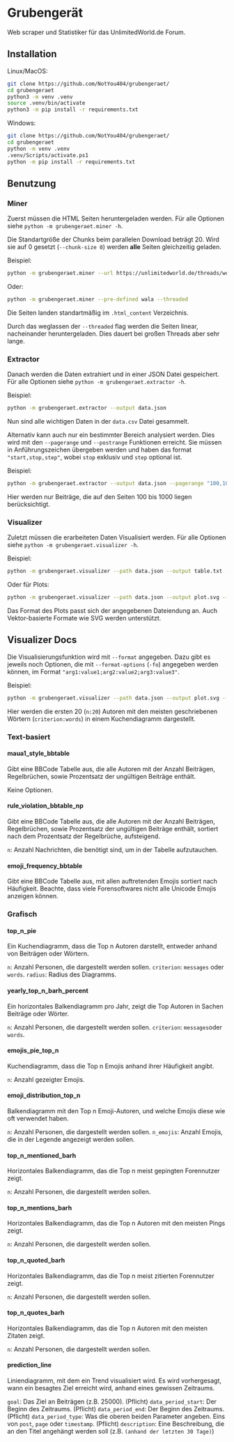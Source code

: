# Grubengerät

Web scraper und Statistiker für das UnlimitedWorld.de Forum.

## Installation

Linux/MacOS:

```sh
git clone https://github.com/NotYou404/grubengeraet/
cd grubengeraet
python3 -m venv .venv
source .venv/bin/activate
python3 -m pip install -r requirements.txt
```

Windows:

```sh
git clone https://github.com/NotYou404/grubengeraet/
cd grubengeraet
python -m venv .venv
.venv/Scripts/activate.ps1
python -m pip install -r requirements.txt
```

## Benutzung

### Miner

Zuerst müssen die HTML Seiten heruntergeladen werden.
Für alle Optionen siehe `python -m grubengeraet.miner -h`.

Die Standartgröße der Chunks beim parallelen Download beträgt 20. Wird sie auf 0 gesetzt (`--chunk-size 0`) werden **alle** Seiten gleichzeitig geladen.

Beispiel:

```sh
python -m grubengeraet.miner --url https://unlimitedworld.de/threads/wer-als-letztes-antwortet-kriegt-viel-mehr-als-nur-128-dias.8439/ --threaded
```

Oder:

```sh
python -m grubengeraet.miner --pre-defined wala --threaded
```

Die Seiten landen standartmäßig im `.html_content` Verzeichnis.

Durch das weglassen der `--threaded` flag werden die Seiten linear, nacheinander heruntergeladen. Dies dauert bei großen Threads aber sehr lange.

### Extractor

Danach werden die Daten extrahiert und in einer JSON Datei gespeichert.
Für alle Optionen siehe `python -m grubengeraet.extractor -h`.

Beispiel:

```sh
python -m grubengeraet.extractor --output data.json
```

Nun sind alle wichtigen Daten in der `data.csv` Datei gesammelt.

Alternativ kann auch nur ein bestimmter Bereich analysiert werden. Dies wird mit den `--pagerange` und `--postrange` Funktionen erreicht. Sie müssen in Anführungszeichen übergeben werden und haben das format `"start,stop,step"`, wobei `stop` exklusiv und `step` optional ist.

Beispiel:

```sh
python -m grubengeraet.extractor --output data.json --pagerange "100,1001"
```

Hier werden nur Beiträge, die auf den Seiten 100 bis 1000 liegen berücksichtigt.

### Visualizer

Zuletzt müssen die erarbeiteten Daten Visualisiert werden.
Für alle Optionen siehe `python -m grubengeraet.visualizer -h`.

Beispiel:

```sh
python -m grubengeraet.visualizer --path data.json --output table.txt --format maua1_style_bbtable
```

Oder für Plots:

```sh
python -m grubengeraet.visualizer --path data.json --output plot.svg --format top_n_pie
```

Das Format des Plots passt sich der angegebenen Dateiendung an. Auch Vektor-basierte Formate wie SVG werden unterstützt.

## Visualizer Docs

Die Visualisierungsfunktion wird mit `--format` angegeben. Dazu gibt es jeweils noch Optionen, die mit `--format-options` (`-fo`) angegeben werden können, im Format `"arg1:value1;arg2:value2;arg3:value3"`.

Beispiel:

```sh
python -m grubengeraet.visualizer --path data.json --output plot.svg --format top_n_pie --format-options "n:20;criterion:words"
```

Hier werden die ersten 20 (`n:20`) Autoren mit den meisten geschriebenen Wörtern (`criterion:words`) in einem Kuchendiagramm dargestellt.

### Text-basiert

#### maua1_style_bbtable

Gibt eine BBCode Tabelle aus, die alle Autoren mit der Anzahl Beiträgen, Regelbrüchen, sowie Prozentsatz der ungültigen Beiträge enthält.

Keine Optionen.

#### rule_violation_bbtable_np

Gibt eine BBCode Tabelle aus, die alle Autoren mit der Anzahl Beiträgen, Regelbrüchen, sowie Prozentsatz der ungültigen Beiträge enthält, sortiert nach dem Prozentsatz der Regelbrüche, aufsteigend.

`n`: Anzahl Nachrichten, die benötigt sind, um in der Tabelle aufzutauchen.

#### emoji_frequency_bbtable

Gibt eine BBCode Tabelle aus, mit allen auftretenden Emojis sortiert nach Häufigkeit. Beachte, dass viele Forensoftwares nicht alle Unicode Emojis anzeigen können.

### Grafisch

#### top_n_pie

Ein Kuchendiagramm, dass die Top n Autoren darstellt, entweder anhand von Beiträgen oder Wörtern.

`n`: Anzahl Personen, die dargestellt werden sollen.
`criterion`: `messages` oder `words`.
`radius`: Radius des Diagramms.

#### yearly_top_n_barh_percent

Ein horizontales Balkendiagramm pro Jahr, zeigt die Top Autoren in Sachen Beiträge oder Wörter.

`n`: Anzahl Personen, die dargestellt werden sollen.
`criterion`: `messages`oder `words`.

#### emojis_pie_top_n

Kuchendiagramm, dass die Top n Emojis anhand ihrer Häufigkeit angibt.

`n`: Anzahl gezeigter Emojis.

#### emoji_distribution_top_n

Balkendiagramm mit den Top n Emoji-Autoren, und welche Emojis diese wie oft verwendet haben.

`n`: Anzahl Personen, die dargestellt werden sollen.
`n_emojis`: Anzahl Emojis, die in der Legende angezeigt werden sollen.

#### top_n_mentioned_barh

Horizontales Balkendiagramm, das die Top n meist gepingten Forennutzer zeigt.

`n`: Anzahl Personen, die dargestellt werden sollen.

#### top_n_mentions_barh

Horizontales Balkendiagramm, das die Top n Autoren mit den meisten Pings zeigt.

`n`: Anzahl Personen, die dargestellt werden sollen.

#### top_n_quoted_barh

Horizontales Balkendiagramm, das die Top n meist zitierten Forennutzer zeigt.

`n`: Anzahl Personen, die dargestellt werden sollen.

#### top_n_quotes_barh

Horizontales Balkendiagramm, das die Top n Autoren mit den meisten Zitaten zeigt.

`n`: Anzahl Personen, die dargestellt werden sollen.

#### prediction_line

Liniendiagramm, mit dem ein Trend visualisiert wird. Es wird vorhergesagt, wann ein besagtes Ziel erreicht wird, anhand eines gewissen Zeitraums.

`goal`: Das Ziel an Beiträgen (z.B. 25000). (Pflicht)
`data_period_start`: Der Beginn des Zeitraums. (Pflicht)
`data_period_end`: Der Beginn des Zeitraums. (Pflicht)
`data_period_type`: Was die oberen beiden Parameter angeben. Eins von `post`, `page` oder `timestamp`. (Pflicht)
`description`: Eine Beschreibung, die an den Titel angehängt werden soll (z.B. `(anhand der letzten 30 Tage)`)
